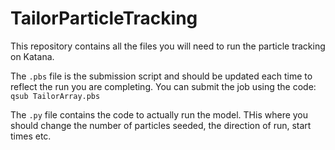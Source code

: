 # TailorParticleTracking

This repository contains all the files you will need to run the particle tracking on Katana.

The `.pbs` file is the submission script and should be updated each time to reflect the run you are completing.
You can submit the job using the code: `qsub TailorArray.pbs`

The `.py` file contains the code to actually run the model. THis where you should change the number of particles seeded, the direction of run, start times etc.
